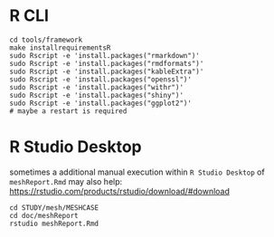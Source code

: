 
R CLI
================================================================================

    cd tools/framework
    make installrequirementsR
    sudo Rscript -e 'install.packages("rmarkdown")'
    sudo Rscript -e 'install.packages("rmdformats")'
    sudo Rscript -e 'install.packages("kableExtra")'
    sudo Rscript -e 'install.packages("openssl")'
    sudo Rscript -e 'install.packages("withr")'
    sudo Rscript -e 'install.packages("shiny")'
    sudo Rscript -e 'install.packages("ggplot2")'
    # maybe a restart is required



R Studio Desktop
================================================================================

sometimes a additional manual execution within `R Studio Desktop` of `meshReport.Rmd` may also help:  
https://rstudio.com/products/rstudio/download/#download

    cd STUDY/mesh/MESHCASE
    cd doc/meshReport
    rstudio meshReport.Rmd
